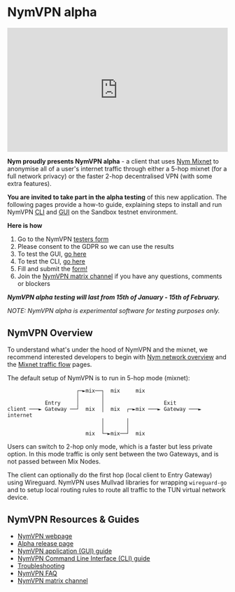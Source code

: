 # NymVPN alpha

<div style="padding:56.25% 0 0 0;position:relative;"><iframe src="https://player.vimeo.com/video/897010658?h=1f55870fe6&amp;badge=0&amp;autopause=0&amp;player_id=0&amp;app_id=58479" frameborder="0" allow="autoplay; fullscreen; picture-in-picture" style="position:absolute;top:0;left:0;width:100%;height:100%;" title="NYMVPN alpha demo 37C3"></iframe></div><script src="https://player.vimeo.com/api/player.js"></script>

**Nym proudly presents NymVPN alpha** - a client that uses [Nym Mixnet](https://nymtech.net) to anonymise all of a user's internet traffic through either a 5-hop mixnet (for a full network privacy) or the faster 2-hop decentralised VPN (with some extra features).


**You are invited to take part in the alpha testing** of this new application. The following pages provide a how-to guide, explaining steps to install and run NymVPN [CLI](cli.md) and [GUI](gui.md) on the Sandbox testnet environment.

**Here is how**

1. Go to the NymVPN [testers form]({{nym_vpn_form_url}})
2. Please consent to the GDPR so we can use the results
3. To test the GUI, [go here](gui.md)
4. To test the CLI, [go here](cli.md)
5. Fill and submit the [form!]({{nym_vpn_form_url}})
6. Join the [NymVPN matrix channel](https://matrix.to/#/#NymVPN:nymtech.chat) if you have any questions, comments or blockers

***NymVPN alpha testing will last from 15th of January - 15th of February.***

*NOTE: NymVPN alpha is experimental software for testing purposes only.*


## NymVPN Overview

To understand what's under the hood of NymVPN and the mixnet, we recommend interested developers to begin with [Nym network overview](https://nymtech.net/docs/architecture/network-overview.html) and the [Mixnet traffic flow](https://nymtech.net/docs/architecture/traffic-flow.html) pages.

The default setup of NymVPN is to run in 5-hop mode (mixnet):

```
                      ┌─►mix──┐  mix     mix
                      │       │
            Entry     │       │                   Exit
client ───► Gateway ──┘  mix  │  mix  ┌─►mix ───► Gateway ───► internet
                              │       │
                              │       │
                         mix  └─►mix──┘  mix
```

Users can switch to 2-hop only mode, which is a faster but less private option. In this mode traffic is only sent between the two Gateways, and is not passed between Mix Nodes.

The client can optionally do the first hop (local client to Entry Gateway) using Wireguard. NymVPN uses Mullvad libraries for wrapping `wireguard-go` and to setup local routing rules to route all traffic to the TUN virtual network device.

## NymVPN Resources & Guides

* [NymVPN webpage](https://nymvpn.com)
* [Alpha release page]({{nym_vpn_latest_binary_url}})
* [NymVPN application (GUI) guide](gui.md)
* [NymVPN Command Line Interface (CLI) guide](cli.md)
* [Troubleshooting](troubleshooting.md)
* [NymVPN FAQ](faq.md)
* [NymVPN matrix channel](https://matrix.to/#/#NymVPN:nymtech.chat)
